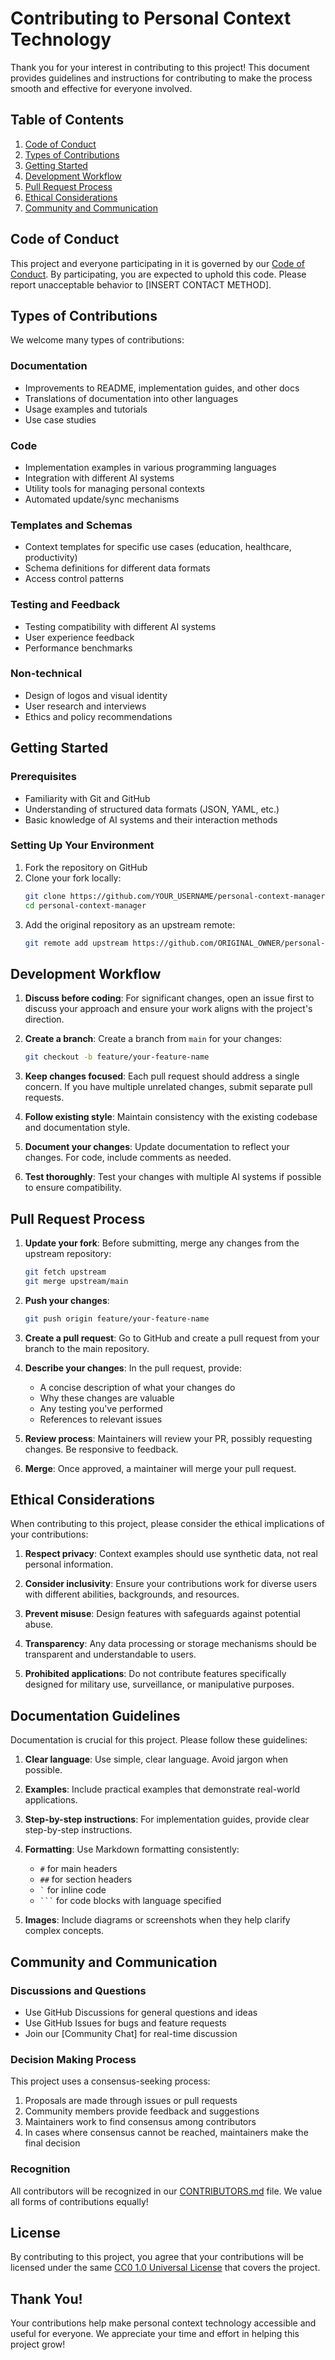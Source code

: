 # Contributing to Personal Context Technology

Thank you for your interest in contributing to this project! This document provides guidelines and instructions for contributing to make the process smooth and effective for everyone involved.

## Table of Contents

1. [Code of Conduct](#code-of-conduct)
2. [Types of Contributions](#types-of-contributions)
3. [Getting Started](#getting-started)
4. [Development Workflow](#development-workflow)
5. [Pull Request Process](#pull-request-process)
6. [Ethical Considerations](#ethical-considerations)
7. [Community and Communication](#community-and-communication)

## Code of Conduct

This project and everyone participating in it is governed by our [Code of Conduct](CODE_OF_CONDUCT.md). By participating, you are expected to uphold this code. Please report unacceptable behavior to [INSERT CONTACT METHOD].

## Types of Contributions

We welcome many types of contributions:

### Documentation
- Improvements to README, implementation guides, and other docs
- Translations of documentation into other languages
- Usage examples and tutorials
- Use case studies

### Code
- Implementation examples in various programming languages
- Integration with different AI systems
- Utility tools for managing personal contexts
- Automated update/sync mechanisms

### Templates and Schemas
- Context templates for specific use cases (education, healthcare, productivity)
- Schema definitions for different data formats
- Access control patterns

### Testing and Feedback
- Testing compatibility with different AI systems
- User experience feedback
- Performance benchmarks

### Non-technical
- Design of logos and visual identity
- User research and interviews
- Ethics and policy recommendations

## Getting Started

### Prerequisites

- Familiarity with Git and GitHub
- Understanding of structured data formats (JSON, YAML, etc.)
- Basic knowledge of AI systems and their interaction methods

### Setting Up Your Environment

1. Fork the repository on GitHub
2. Clone your fork locally:
   ```bash
   git clone https://github.com/YOUR_USERNAME/personal-context-manager.git
   cd personal-context-manager
   ```
3. Add the original repository as an upstream remote:
   ```bash
   git remote add upstream https://github.com/ORIGINAL_OWNER/personal-context-manager.git
   ```

## Development Workflow

1. **Discuss before coding**: For significant changes, open an issue first to discuss your approach and ensure your work aligns with the project's direction.

2. **Create a branch**: Create a branch from `main` for your changes:
   ```bash
   git checkout -b feature/your-feature-name
   ```

3. **Keep changes focused**: Each pull request should address a single concern. If you have multiple unrelated changes, submit separate pull requests.

4. **Follow existing style**: Maintain consistency with the existing codebase and documentation style.

5. **Document your changes**: Update documentation to reflect your changes. For code, include comments as needed.

6. **Test thoroughly**: Test your changes with multiple AI systems if possible to ensure compatibility.

## Pull Request Process

1. **Update your fork**: Before submitting, merge any changes from the upstream repository:
   ```bash
   git fetch upstream
   git merge upstream/main
   ```

2. **Push your changes**:
   ```bash
   git push origin feature/your-feature-name
   ```

3. **Create a pull request**: Go to GitHub and create a pull request from your branch to the main repository.

4. **Describe your changes**: In the pull request, provide:
   - A concise description of what your changes do
   - Why these changes are valuable
   - Any testing you've performed
   - References to relevant issues

5. **Review process**: Maintainers will review your PR, possibly requesting changes. Be responsive to feedback.

6. **Merge**: Once approved, a maintainer will merge your pull request.

## Ethical Considerations

When contributing to this project, please consider the ethical implications of your contributions:

1. **Respect privacy**: Context examples should use synthetic data, not real personal information.

2. **Consider inclusivity**: Ensure your contributions work for diverse users with different abilities, backgrounds, and resources.

3. **Prevent misuse**: Design features with safeguards against potential abuse.

4. **Transparency**: Any data processing or storage mechanisms should be transparent and understandable to users.

5. **Prohibited applications**: Do not contribute features specifically designed for military use, surveillance, or manipulative purposes.

## Documentation Guidelines

Documentation is crucial for this project. Please follow these guidelines:

1. **Clear language**: Use simple, clear language. Avoid jargon when possible.

2. **Examples**: Include practical examples that demonstrate real-world applications.

3. **Step-by-step instructions**: For implementation guides, provide clear step-by-step instructions.

4. **Formatting**: Use Markdown formatting consistently:
   - `#` for main headers
   - `##` for section headers
   - `` ` `` for inline code
   - ` ``` ` for code blocks with language specified

5. **Images**: Include diagrams or screenshots when they help clarify complex concepts.

## Community and Communication

### Discussions and Questions

- Use GitHub Discussions for general questions and ideas
- Use GitHub Issues for bugs and feature requests
- Join our [Community Chat] for real-time discussion

### Decision Making Process

This project uses a consensus-seeking process:

1. Proposals are made through issues or pull requests
2. Community members provide feedback and suggestions
3. Maintainers work to find consensus among contributors
4. In cases where consensus cannot be reached, maintainers make the final decision

### Recognition

All contributors will be recognized in our [CONTRIBUTORS.md](CONTRIBUTORS.md) file. We value all forms of contributions equally!

## License

By contributing to this project, you agree that your contributions will be licensed under the same [CC0 1.0 Universal License](LICENSE) that covers the project.

## Thank You!

Your contributions help make personal context technology accessible and useful for everyone. We appreciate your time and effort in helping this project grow!
